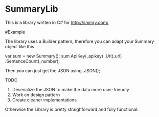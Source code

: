 # SummaryLib
 
This is a library written in C# for http://smmry.com/


#Example

The library uses a Builder pattern, therefore you can adapt your Summary object like this

var sum = new Summary();
sum.ApiKey(_apikey)
    .Url(_url)
    .SentenceCount(_number);

Then you can just get the JSON using .JSON();


TODO

  1) Deserialize the JSON to make the data more user-friendly
  2) Work on design pattern
  3) Create cleaner implementations

Otherwise the Library is pretty straighforward and fully functional.
